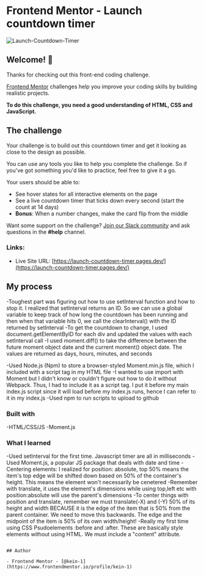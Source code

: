 # Frontend Mentor - Launch countdown timer

![Launch-Countdown-Timer](https://user-images.githubusercontent.com/87039063/190035073-aa5eecaa-511d-436f-aaac-2bde2da8af27.png)

## Welcome! 👋

Thanks for checking out this front-end coding challenge.

[Frontend Mentor](https://www.frontendmentor.io) challenges help you improve your coding skills by building realistic projects.

**To do this challenge, you need a good understanding of HTML, CSS and JavaScript.**

## The challenge

Your challenge is to build out this countdown timer and get it looking as close to the design as possible.

You can use any tools you like to help you complete the challenge. So if you've got something you'd like to practice, feel free to give it a go.

Your users should be able to:

- See hover states for all interactive elements on the page
- See a live countdown timer that ticks down every second (start the count at 14 days)
- **Bonus**: When a number changes, make the card flip from the middle

Want some support on the challenge? [Join our Slack community](https://www.frontendmentor.io/slack) and ask questions in the **#help** channel.


### Links:

- Live Site URL: [https://launch-countdown-timer.pages.dev/](https://launch-countdown-timer.pages.dev/)

## My process

-Toughest part was figuring out how to use setInterval function and how to stop it. I realized that setInterval returns an ID. So we can use a global variable to keep track of how long the countdown has been running and then when that variable hits 0, we call the clearInterval() with the ID returned by setInterval
-To get the countdown to change, I used document.getElementByID for each div and updated the values with each setInterval call
-I used moment.diff() to take the difference between the future moment object date and the current moment() object date. The values are returned as days, hours, minutes, and seconds

-Used Node.js (Npm) to store a browser-styled Moment.min.js file, which I included with a script tag in my HTML file
-I wanted to use import with Moment but I didn't know or couldn't figure out how to do it without Webpack. Thus, I had to include it as a script tag. I put it before my main index.js script since it will load before my index.js runs, hence I can refer to it in my index.js
-Used npm to run scripts to upload to github


### Built with

-HTML/CSS/JS
-Moment.js
### What I learned

-Used setInterval for the first time. Javascript timer are all in milliseconds
-Used Moment.js, a popular JS package that deals with date and time
-Centering elements: I realized for position: absolute, top 50% means the item's top edge will be shifted down based on 50% of the container's height. This means the element won't necessarily be cenetered
-Remember with translate, it uses the element's dimensions while using top,left etc with position:absolute will use the parent's dimensions
-To center things with position and translate, remember we must translate(-X) and (-Y) 50% of its height and width BECAUSE it is the edge of the item that is 50% from the parent container. We need to move this backwards. The edge and the midpoint of the item is 50% of its own width/height!
-Really my first time using CSS Psudoelements :before and :after. These are basically style elements without using HTML. We must include a "content" attribute. 

```

## Author

- Frontend Mentor - [@kein-1](https://www.frontendmentor.io/profile/kein-1)
